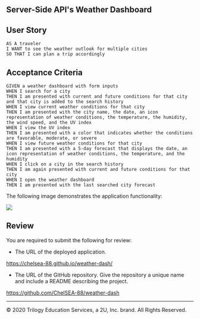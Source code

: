
## Server-Side API's  Weather Dashboard


## User Story

```
AS A traveler
I WANT to see the weather outlook for multiple cities
SO THAT I can plan a trip accordingly
```

## Acceptance Criteria

```
GIVEN a weather dashboard with form inputs
WHEN I search for a city
THEN I am presented with current and future conditions for that city and that city is added to the search history
WHEN I view current weather conditions for that city
THEN I am presented with the city name, the date, an icon representation of weather conditions, the temperature, the humidity, the wind speed, and the UV index
WHEN I view the UV index
THEN I am presented with a color that indicates whether the conditions are favorable, moderate, or severe
WHEN I view future weather conditions for that city
THEN I am presented with a 5-day forecast that displays the date, an icon representation of weather conditions, the temperature, and the humidity
WHEN I click on a city in the search history
THEN I am again presented with current and future conditions for that city
WHEN I open the weather dashboard
THEN I am presented with the last searched city forecast
```

The following image demonstrates the application functionality:


![](assets/deployed.png)


## Review

You are required to submit the following for review:

* The URL of the deployed application.

https://chelsea-88.github.io/weather-dash/

* The URL of the GitHub repository. Give the repository a unique name and include a README describing the project.

https://github.com/ChelSEA-88/weather-dash

- - -
© 2020 Trilogy Education Services, a 2U, Inc. brand. All Rights Reserved.
